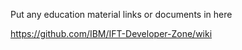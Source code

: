 Put any education material links or documents in here

https://github.com/IBM/IFT-Developer-Zone/wiki